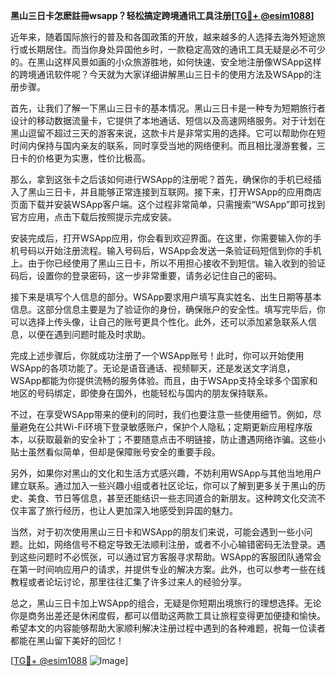 **黑山三日卡怎麽註冊wsapp？轻松搞定跨境通讯工具注册[[TG💪+ @esim1088](https://t.me/s/esim1088)]**

近年来，随着国际旅行的普及和各国政策的开放，越来越多的人选择去海外短途旅行或长期居住。而当你身处异国他乡时，一款稳定高效的通讯工具无疑是必不可少的。在黑山这样风景如画的小众旅游胜地，如何快速、安全地注册像WSApp这样的跨境通讯软件呢？今天就为大家详细讲解黑山三日卡的使用方法及WSApp的注册步骤。

首先，让我们了解一下黑山三日卡的基本情况。黑山三日卡是一种专为短期旅行者设计的移动数据流量卡，它提供了本地通话、短信以及高速网络服务。对于计划在黑山逗留不超过三天的游客来说，这款卡片是非常实用的选择。它可以帮助你在短时间内保持与国内亲友的联系，同时享受当地的网络便利。而且相比漫游套餐，三日卡的价格更为实惠，性价比极高。

那么，拿到这张卡之后该如何进行WSApp的注册呢？首先，确保你的手机已经插入了黑山三日卡，并且能够正常连接到互联网。接下来，打开WSApp的应用商店页面下载并安装WSApp客户端。这个过程非常简单，只需搜索“WSApp”即可找到官方应用，点击下载后按照提示完成安装。

安装完成后，打开WSApp应用，你会看到欢迎界面。在这里，你需要输入你的手机号码以开始注册流程。输入号码后，WSApp会发送一条验证码短信到你的手机上。由于你已经使用了黑山三日卡，所以不用担心接收不到短信。输入收到的验证码后，设置你的登录密码，这一步非常重要，请务必记住自己的密码。

接下来是填写个人信息的部分。WSApp要求用户填写真实姓名、出生日期等基本信息。这部分信息主要是为了验证你的身份，确保账户的安全性。填写完毕后，你可以选择上传头像，让自己的账号更具个性化。此外，还可以添加紧急联系人信息，以便在遇到问题时能及时求助。

完成上述步骤后，你就成功注册了一个WSApp账号！此时，你可以开始使用WSApp的各项功能了。无论是语音通话、视频聊天，还是发送文字消息，WSApp都能为你提供流畅的服务体验。而且，由于WSApp支持全球多个国家和地区的号码绑定，即使身在国外，也能轻松与国内的朋友保持联系。

不过，在享受WSApp带来的便利的同时，我们也要注意一些使用细节。例如，尽量避免在公共Wi-Fi环境下登录敏感账户，保护个人隐私；定期更新应用程序版本，以获取最新的安全补丁；不要随意点击不明链接，防止遭遇网络诈骗。这些小贴士虽然看似简单，但却是保障账号安全的重要手段。

另外，如果你对黑山的文化和生活方式感兴趣，不妨利用WSApp与其他当地用户建立联系。通过加入一些兴趣小组或者社区论坛，你可以了解到更多关于黑山的历史、美食、节日等信息，甚至还能结识一些志同道合的新朋友。这种跨文化交流不仅丰富了旅行经历，也让人更加深入地感受到异国的魅力。

当然，对于初次使用黑山三日卡和WSApp的朋友们来说，可能会遇到一些小问题。比如，网络信号不稳定导致无法顺利注册，或者不小心输错密码无法登录。遇到这些问题时不必慌张，可以通过官方客服寻求帮助。WSApp的客服团队通常会在第一时间响应用户的请求，并提供专业的解决方案。此外，也可以参考一些在线教程或者论坛讨论，那里往往汇集了许多过来人的经验分享。

总之，黑山三日卡加上WSApp的组合，无疑是你短期出境旅行的理想选择。无论你是商务出差还是休闲度假，都可以借助这两款工具让旅程变得更加便捷和愉快。希望本文的内容能够帮助大家顺利解决注册过程中遇到的各种难题，祝每一位读者都能在黑山留下美好的回忆！

[[TG💪+ @esim1088](https://t.me/s/esim1088) ![Image](https://i.postimg.cc/4NQfJmqS/Snipaste-2025-05-13-00-14-12.png)]